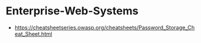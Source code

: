 # Enterprise-Web-Systems

* https://cheatsheetseries.owasp.org/cheatsheets/Password_Storage_Cheat_Sheet.html